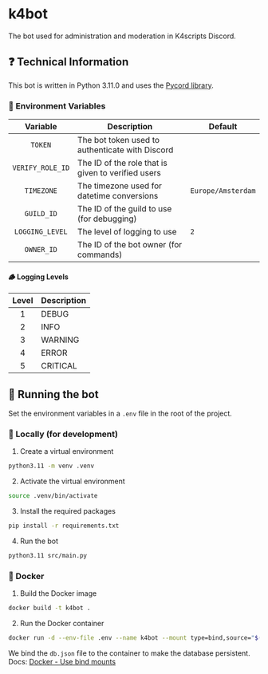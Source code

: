 # k4bot
The bot used for administration and moderation in K4scripts Discord.

## ❓ Technical Information
This bot is written in Python 3.11.0 and uses the [Pycord library](https://pycord.dev/).

### 🍃 Environment Variables

| Variable | Description | Default |
| :---: | --- | --- |
| `TOKEN` | The bot token used to authenticate with Discord | |
| `VERIFY_ROLE_ID` | The ID of the role that is given to verified users | |
| `TIMEZONE` | The timezone used for datetime conversions | `Europe/Amsterdam` |
| `GUILD_ID` | The ID of the guild to use (for debugging) | |
| `LOGGING_LEVEL` | The level of logging to use | `2` |
| `OWNER_ID` | The ID of the bot owner (for commands) | |

#### 🪵 Logging Levels

| Level | Description |
| :---: | --- |
| 1 | DEBUG |
| 2 | INFO |
| 3 | WARNING |
| 4 | ERROR |
| 5 | CRITICAL |

## 🤖 Running the bot
Set the environment variables in a `.env` file in the root of the project.

### 🧰 Locally (for development)
1. Create a virtual environment
```bash
python3.11 -m venv .venv
```

2. Activate the virtual environment
```bash
source .venv/bin/activate
```

3. Install the required packages
```bash
pip install -r requirements.txt
```

4. Run the bot
```bash
python3.11 src/main.py
```

### 🐋 Docker
1. Build the Docker image
```bash
docker build -t k4bot .
```

2. Run the Docker container
```bash
docker run -d --env-file .env --name k4bot --mount type=bind,source="$(pwd)"/db.json,target=/app/db.json k4bot
```
We bind the `db.json` file to the container to make the database persistent.<br>Docs: [Docker - Use bind mounts](https://docs.docker.com/storage/bind-mounts/)